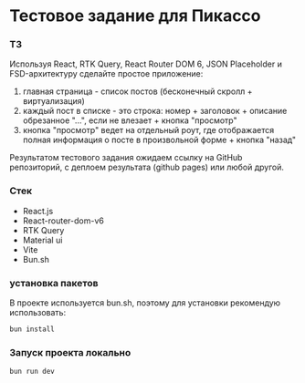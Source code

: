 # Тестовое задание для Пикассо

### ТЗ
Используя React, RTK Query, React Router DOM 6, JSON Placeholder и FSD-архитектуру сделайте простое приложение:
1. главная страница - список постов (бесконечный скролл + виртуализация)
2. каждый пост в списке - это строка: номер + заголовок + описание обрезанное "...", если не влезает + кнопка "просмотр"
3. кнопка "просмотр" ведет на отдельный роут, где отображается полная информация о посте в произвольной форме + кнопка "назад"

Результатом тестового задания ожидаем ссылку на GitHub репозиторий, с деплоем результата (github pages) или любой другой.

### Стек
- React.js
- React-router-dom-v6
- RTK Query
- Material ui
- Vite
- Bun.sh

### установка пакетов
В проекте используется bun.sh, поэтому для установки рекомендую использовать:
``` bash
bun install
```

### Запуск проекта локально
``` bash
bun run dev
```
